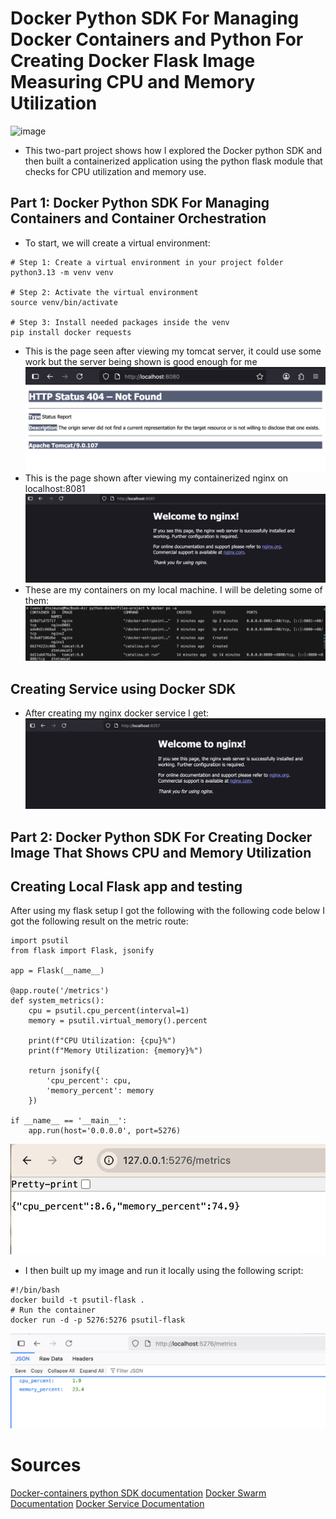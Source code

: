 # Docker Python SDK For Managing Docker Containers and Python For Creating Docker Flask Image Measuring CPU and Memory Utilization
<img width="4238" height="1275" alt="image" src="https://github.com/user-attachments/assets/68e8351c-27e2-4193-8cb9-f3be27e6c61c" />

- This two-part project shows how I explored the Docker python SDK and then built a containerized application using the python flask module that checks for CPU utilization and memory use.
## Part 1: Docker Python SDK For Managing Containers and Container Orchestration 
  
- To start, we will create a virtual environment:
```
# Step 1: Create a virtual environment in your project folder
python3.13 -m venv venv

# Step 2: Activate the virtual environment
source venv/bin/activate

# Step 3: Install needed packages inside the venv
pip install docker requests
```
- This is the page seen after viewing my tomcat server, it could use some work but the server being shown is good enough for me
![alt text](image.png)
- This is the page shown after viewing my containerized nginx on localhost:8081
![alt text](image-1.png)
- These are my containers on my local machine. I will be deleting some of them:
![alt text](image-2.png)

## Creating Service using Docker SDK
- After creating my nginx docker service I get:
![alt text](image-3.png)

## Part 2: Docker Python SDK For Creating Docker Image That Shows CPU and Memory Utilization

## Creating Local Flask app and testing

After using my flask setup I got the following with the following code below I got the following result on the metric route:
```
import psutil
from flask import Flask, jsonify  

app = Flask(__name__)

@app.route('/metrics')
def system_metrics():
    cpu = psutil.cpu_percent(interval=1)  
    memory = psutil.virtual_memory().percent

    print(f"CPU Utilization: {cpu}%")
    print(f"Memory Utilization: {memory}%")

    return jsonify({
        'cpu_percent': cpu,
        'memory_percent': memory
    })

if __name__ == '__main__':
    app.run(host='0.0.0.0', port=5276)
```
![alt text](image-4.png)

- I then built up my image and run it locally using the following script:
```
#!/bin/bash
docker build -t psutil-flask .
# Run the container
docker run -d -p 5276:5276 psutil-flask
```

![alt text](image-5.png)
# Sources
[Docker-containers python SDK documentation](https://docker-py.readthedocs.io/en/latest/containers.html)
[Docker Swarm Documentation](https://docker-py.readthedocs.io/en/latest/swarm.html)
[Docker Service Documentation](https://docker-py.readthedocs.io/en/latest/services.html)

